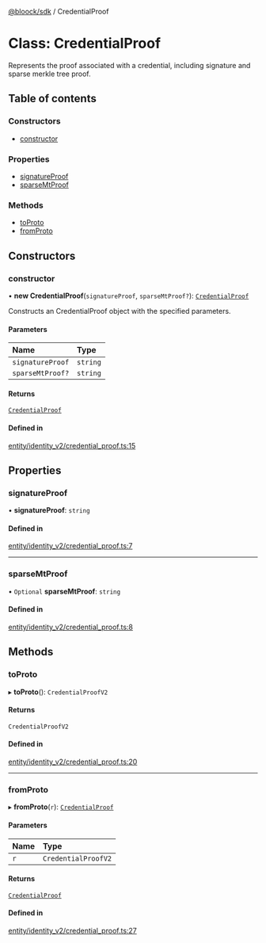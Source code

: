 [@bloock/sdk](../index.md) / CredentialProof

# Class: CredentialProof

Represents the proof associated with a credential, including signature and sparse merkle tree proof.

## Table of contents

### Constructors

- [constructor](CredentialProof.md#constructor)

### Properties

- [signatureProof](CredentialProof.md#signatureproof)
- [sparseMtProof](CredentialProof.md#sparsemtproof)

### Methods

- [toProto](CredentialProof.md#toproto)
- [fromProto](CredentialProof.md#fromproto)

## Constructors

### constructor

• **new CredentialProof**(`signatureProof`, `sparseMtProof?`): [`CredentialProof`](CredentialProof.md)

Constructs an CredentialProof object with the specified parameters.

#### Parameters

| Name | Type |
| :------ | :------ |
| `signatureProof` | `string` |
| `sparseMtProof?` | `string` |

#### Returns

[`CredentialProof`](CredentialProof.md)

#### Defined in

[entity/identity_v2/credential_proof.ts:15](https://github.com/bloock/bloock-sdk/blob/587f793/languages/js/src/entity/identity_v2/credential_proof.ts#L15)

## Properties

### signatureProof

• **signatureProof**: `string`

#### Defined in

[entity/identity_v2/credential_proof.ts:7](https://github.com/bloock/bloock-sdk/blob/587f793/languages/js/src/entity/identity_v2/credential_proof.ts#L7)

___

### sparseMtProof

• `Optional` **sparseMtProof**: `string`

#### Defined in

[entity/identity_v2/credential_proof.ts:8](https://github.com/bloock/bloock-sdk/blob/587f793/languages/js/src/entity/identity_v2/credential_proof.ts#L8)

## Methods

### toProto

▸ **toProto**(): `CredentialProofV2`

#### Returns

`CredentialProofV2`

#### Defined in

[entity/identity_v2/credential_proof.ts:20](https://github.com/bloock/bloock-sdk/blob/587f793/languages/js/src/entity/identity_v2/credential_proof.ts#L20)

___

### fromProto

▸ **fromProto**(`r`): [`CredentialProof`](CredentialProof.md)

#### Parameters

| Name | Type |
| :------ | :------ |
| `r` | `CredentialProofV2` |

#### Returns

[`CredentialProof`](CredentialProof.md)

#### Defined in

[entity/identity_v2/credential_proof.ts:27](https://github.com/bloock/bloock-sdk/blob/587f793/languages/js/src/entity/identity_v2/credential_proof.ts#L27)
